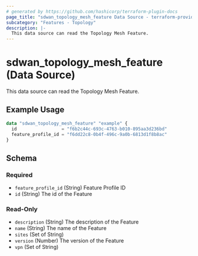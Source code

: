 ```yaml
---
# generated by https://github.com/hashicorp/terraform-plugin-docs
page_title: "sdwan_topology_mesh_feature Data Source - terraform-provider-sdwan"
subcategory: "Features - Topology"
description: |-
  This data source can read the Topology Mesh Feature.
---
```


# sdwan_topology_mesh_feature (Data Source)

This data source can read the Topology Mesh Feature.

## Example Usage

```terraform
data "sdwan_topology_mesh_feature" "example" {
  id                 = "f6b2c44c-693c-4763-b010-895aa3d236bd"
  feature_profile_id = "f6dd22c8-0b4f-496c-9a0b-6813d1f8b8ac"
}
```

<!-- schema generated by tfplugindocs -->
## Schema

### Required

- `feature_profile_id` (String) Feature Profile ID
- `id` (String) The id of the Feature

### Read-Only

- `description` (String) The description of the Feature
- `name` (String) The name of the Feature
- `sites` (Set of String)
- `version` (Number) The version of the Feature
- `vpn` (Set of String)
